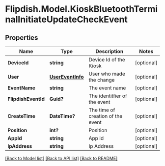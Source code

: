# Flipdish.Model.KioskBluetoothTerminalInitiateUpdateCheckEvent
## Properties

Name | Type | Description | Notes
------------ | ------------- | ------------- | -------------
**DeviceId** | **string** | Device Id of the Kiosk | [optional] 
**User** | [**UserEventInfo**](UserEventInfo.md) | User who made the change | [optional] 
**EventName** | **string** | The event name | [optional] 
**FlipdishEventId** | **Guid?** | The identitfier of the event | [optional] 
**CreateTime** | **DateTime?** | The time of creation of the event | [optional] 
**Position** | **int?** | Position | [optional] 
**AppId** | **string** | App id | [optional] 
**IpAddress** | **string** | Ip Address | [optional] 

[[Back to Model list]](../README.md#documentation-for-models) [[Back to API list]](../README.md#documentation-for-api-endpoints) [[Back to README]](../README.md)

